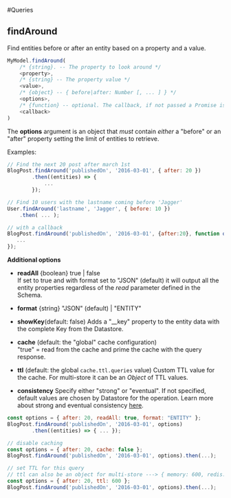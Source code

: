#Queries

## findAround

Find entities before or after an entity based on a property and a value.

```js
MyModel.findAround(
    /* {string}. -- The property to look around */
    <property>,
    /* {string} -- The property value */
    <value>,
    /* {object} -- { before|after: Number [, ... ] } */
    <options>,
    /* {function} -- optional. The callback, if not passed a Promise is returned */
    <callback>
)
```

The **options** argument is an object that _must_ contain *either* a "before" or an "after" property setting the limit of entities to retrieve.

Examples:
```js
// Find the next 20 post after march 1st
BlogPost.findAround('publishedOn', '2016-03-01', { after: 20 })
        .then((entities) => {
            ...
        });

// Find 10 users with the lastname coming before 'Jagger'
User.findAround('lastname', 'Jagger', { before: 10 })
    .then( ... );

// with a callback
BlogPost.findAround('publishedOn', '2016-03-01', {after:20}, function onEntities(err, entities){
   ...
});
```

**Additional options**

- **readAll** {boolean} true | false  
If set to true and with format set to "JSON" (default) it will output all the entity properties regardless of the *read* parameter defined in the Schema.

- **format** {string} "JSON" (default) | "ENTITY"

- **showKey**(default: false) 
Adds a "__key" property to the entity data with the complete Key from the Datastore.

- **cache** (default: the "global" cache configuration)    
"true" = read from the cache and prime the cache with the query response.  

- **ttl** (default: the global `cache.ttl.queries` value)
Custom TTL value for the cache. For multi-store it can be an _Object_ of TTL values.

- **consistency**  Specify either "strong" or "eventual". If not specified, default values are chosen by Datastore for the operation. Learn more about strong and eventual consistency [here](https://cloud.google.com/datastore/docs/articles/balancing-strong-and-eventual-consistency-with-google-cloud-datastore).


```js
const options = { after: 20, readAll: true, format: "ENTITY" };
BlogPost.findAround('publishedOn', '2016-03-01', options)
        .then((entities) => { ... });

// disable caching
const options = { after: 20, cache: false };
BlogPost.findAround('publishedOn', '2016-03-01', options).then(...);

// set TTL for this query
// ttl can also be an object for multi-store ---> { memory: 600, redis: 3600 }
const options = { after: 20, ttl: 600 };
BlogPost.findAround('publishedOn', '2016-03-01', options).then(...);


```

